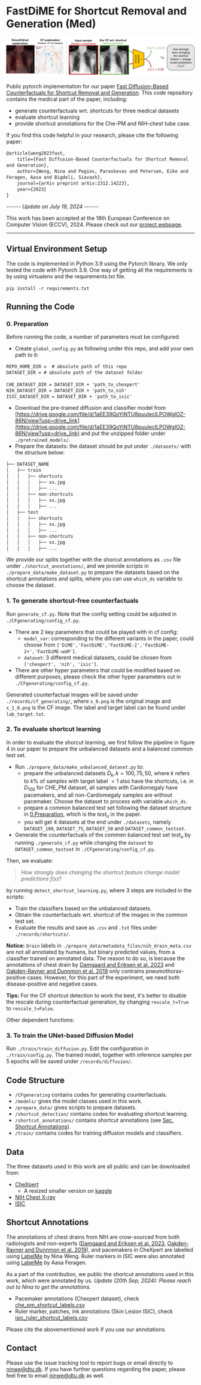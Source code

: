 # FastDiME for Shortcut Removal and Generation (Med)

![](figures/overview_method.jpg)

Public pytorch implementation for our paper [Fast Diffusion-Based Counterfactuals for Shortcut Removal and Generation](https://arxiv.org/abs/2312.14223). This code repository contains the medical part of the paper, including:
* generate counterfactuals wrt. shortcuts for three medical datasets
* evaluate shortcut learning
* provide shortcut annotations for the Che-PM and NIH-chest tube case.

If you find this code helpful in your research, please cite the following paper:

```
@article{weng2023fast,
    title={Fast Diffusion-Based Counterfactuals for Shortcut Removal and Generation},   
    author={Weng, Nina and Pegios, Paraskevas and Petersen, Eike and Feragen, Aasa and Bigdeli, Siavash},
    journal={arXiv preprint arXiv:2312.14223},
    year={2023}
}
```

------ *Update on July 19, 2024* ------

This work has been accepted at the 18th European Conference on Computer Vision (ECCV), 2024. 
Please check out our [project webpage](https://fastdime.compute.dtu.dk/).
-------------------------- --

## Virtual Environment Setup
The code is implemented in Python 3.9 using the Pytorch library. We only tested the code with Pytorch 3.9. One way of getting all the requirements is by using virtualenv and the requirements.txt file.

`pip install -r requirements.txt`

## Running the Code

### 0. Preparation
Before running the code, a number of parameters must be configured:
* Create `global_config.py` as following under this repo, and add your own path to it:

```
REPO_HOME_DIR =  # absolute path of this repo
DATASET_DIR = # absolute path of the dataset folder

CHE_DATASET_DIR = DATASET_DIR + 'path_to_chexpert'
NIH_DATASET_DIR = DATASET_DIR + 'path_to_nih'
ISIC_DATASET_DIR = DATASET_DIR + 'path_to_isic'
```

* Download the pre-trained diffusion and classifier model from [https://drive.google.com/file/d/1aEE39QoYiNTU8puuIeclLPOWgIOZ-86N/view?usp=drive_link](https://drive.google.com/file/d/1aEE39QoYiNTU8puuIeclLPOWgIOZ-86N/view?usp=drive_link) and put the unzipped folder under `./pretrained_models/`.  
* Prepare the datasets: the dataset should be put under `./datasets/` with the structure below:

```
├── DATASET_NAME
│   ├── train
│   │   ├── shortcuts
│   │   │   ├── xx.jpg
│   │   │   ├── ...
│   │   ├── non-shortcuts
│   │   │   ├── xx.jpg
│   │   │   ├── ...
│   ├── test
│   │   ├── shortcuts
│   │   │   ├── xx.jpg
│   │   │   ├── ...
│   │   ├── non-shortcuts
│   │   │   ├── xx.jpg
│   │   │   ├── ...
```

We provide our splits together with the shorcut annotations as `.csv` file under `./shortcut_annotations/`, and we provide scripts in `./prepare_data/make_dataset.py` to prepare the datasets based on the shortcut annotations and splits, where you can use `which_ds` variable to choose the dataset. 


### 1. To generate shortcut-free counterfactuals 

Run `generate_cf.py`. Note that the config setting could be adjusted in `./CFgenerating/config_cf.py`.
* There are 2 key parameters that could be played with in cf config: 
    * `model_var`: corresponding to the different variants in the paper, could choose from `['DiME','FastDiME','FastDiME-2','FastDiME-2+','FastDiME-woM']`.
    * `dataset`: 3 different medical datasets, could be chosen from `['chexpert', 'nih', 'isic']`. 
* There are other hyper parameters that could be modified based on different purposes, please check the other hyper parameters out in `./CFgenerating/config_cf.py`.

Generated counterfactual images will be saved under `./records/cf_generating/`, where `x_0.png` is the original image and `x_1_0.png` is the CF image. The label and target label can be found under `lab_target.txt`.


### 2. To evaluate shortcut learning

In order to evaluate the shorcut learning, we first follow the pipeline in figure 4 in our paper to prepare the unbalanced datasets and a balanced common test set.

* Run `./prepare_data/make_unbalanced_dataset.py` to:
    * prepare the unbalanced datasets $D_k, k = {100, 75, 50}$, where $k$ refers to $k$% of samples with target label $=1$ also have the shortcuts, i.e. in $D_100$ for CHE_PM dataset, all samples with Cardiomegaly have pacemakers, and all non-Cardiomegaly samples are without pacemaker. Choose the dataset to process with variable `which_ds`.
    * prepare a common balanced test set following the dataset structure in [0.Preparation](#0-preparation), which is the $test_u$ in the paper. 
    * you will get 4 datasets at the end under `./datasets`, namely `DATASET_100`, `DATASET_75`, `DATASET_50` and `DATASET_common_testset`.
* Generate the counterfactuals of the commen balanced test set $test_u$ by running `./generate_cf.py` while changing the `dataset` to `DATASET_common_testset` in `./CFgenerating/config_cf.py`.

Then, we evaluate:
> *How strongly does changing the shortcut feature change model predictions f(x)?*

by running `detect_shortcut_learning.py`, where 3 steps are included in the scripts:
* Train the classifiers based on the unbalanced datasets.
* Obtain the counterfactuals wrt. shortcut of the images in the common test set.
* Evaluate the results and save as `.csv` and `.txt` files under `./records/shortcuts/`. 

**Notice:** `Drain` labels in `./prepare_data/metadata_files/nih_drain_meta.csv` are not all annotated by humans, but binary predicted values, from a classifier trained on annotated data. The reason to do so, is because the annotations of chest drain by [Damgaard and Eriksen et al. 2023](https://arxiv.org/abs/2309.02244) and [Oakden-Rayner and Dunnmon et al. 2019](https://arxiv.org/abs/1909.12475) only contrains pneumothorax-positive cases. However, for this part of the experiment, we need both disease-positive and negative cases.

**Tips:** For the CF shortcut detection to work the best, it's better to disable the rescale during counterfactual generation, by changing `rescale_t=True` to `rescale_t=False`.

Other dependent functions:
### 3. To train the UNet-based Diffusion Model

Run `./train/train_diffusion.py`. Edit the configuration in `./train/config.py`. The trained model, together with inference samples per 5 epochs will be saved under `/records/diffusion/`.

## Code Structure

* `/CFgenerating` contains codes for generating counterfactuals.
* `/models/` gives the model classes used in this work.
* `/prepare_data/` gives scripts to prepare datasets.
* `/shortcut_detection/` contains codes for evaluating shortcut learning.
* `/shortcut_annotations/` contains shortcut annotations (see [Sec. Shortcut Annotations](#shortcut-annotations)).
* `/train/` contains codes for training diffusion models and classifiers.

## Data
The three datasets used in this work are all public and can be downloaded from:
* [CheXpert](https://stanfordaimi.azurewebsites.net/datasets/8cbd9ed4-2eb9-4565-affc-111cf4f7ebe2)
    * A resized smaller version on [kaggle](https://www.kaggle.com/datasets/ashery/chexpert)
* [NIH Chest X-ray](https://nihcc.app.box.com/v/ChestXray-NIHCC)
* [ISIC](https://challenge.isic-archive.com/data/)


## Shortcut Annotations
The annotations of chest drains from NIH are crow-sourced from both radiologists and non-experts ([Damgaard and Eriksen et al. 2023](https://arxiv.org/abs/2309.02244), [Oakden-Rayner and Dunnmon et al. 2019](https://arxiv.org/abs/1909.12475)), and pacemakers in CheXpert are labelled using [LabelMe](http://labelme.csail.mit.edu/Release3.0/) by Nina Weng. Ruler markers in ISIC were also annotated using [LabelMe](http://labelme.csail.mit.edu/Release3.0/) by Aasa Feragen.

As a part of the contribution, we public the shortcut annotations used in this work, which were annotated by us. 
*Update (20th Sep, 2024): Please reach out to Nina to get the annotations.*
- Pacemaker annotations (Chexpert dataset), check [che_pm_shortcut_labels.csv](./shortcut_annotations/che_pm_shortcut_labels.csv)
- Ruler marker, patches, ink annotations (Skin Lesion ISIC), check [isic_ruler_shortcut_labels.csv](./shortcut_annotations/isic_ruler_shortcut_labels.csv)

Please cite the abovementioned work if you use our annotations.


## Contact
Please use the issue tracking tool to report bugs or email directly to [ninwe@dtu.dk](ninwe@dtu.dk). If you have further questions regarding the paper, please feel free to email [ninwe@dtu.dk](ninwe@dtu.dk) as well.



